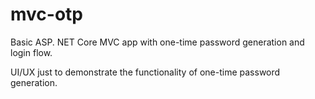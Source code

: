 # mvc-otp
Basic ASP. NET Core MVC app with one-time password generation and login flow.

UI/UX just to demonstrate the functionality of one-time password generation.
